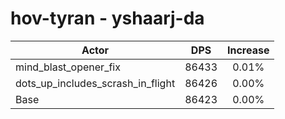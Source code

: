 # hov-tyran - yshaarj-da
| Actor | DPS | Increase |
|---|:---:|:---:|
|mind_blast_opener_fix|86433|0.01%|
|dots_up_includes_scrash_in_flight|86426|0.00%|
|Base|86423|0.00%|
